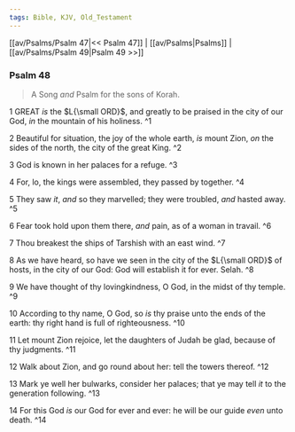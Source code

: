 ```yaml
---
tags: Bible, KJV, Old_Testament
---
```


[[av/Psalms/Psalm 47|<< Psalm 47]] | [[av/Psalms|Psalms]] | [[av/Psalms/Psalm 49|Psalm 49 >>]]

### Psalm 48

> A Song _and_ Psalm for the sons of Korah.

1 GREAT _is_ the $L{\small ORD}$, and greatly to be praised in the city of our God, _in_ the mountain of his holiness. ^1

2 Beautiful for situation, the joy of the whole earth, _is_ mount Zion, _on_ the sides of the north, the city of the great King. ^2

3 God is known in her palaces for a refuge. ^3

4 For, lo, the kings were assembled, they passed by together. ^4

5 They saw _it_, _and_ so they marvelled; they were troubled, _and_ hasted away. ^5

6 Fear took hold upon them there, _and_ pain, as of a woman in travail. ^6

7 Thou breakest the ships of Tarshish with an east wind. ^7

8 As we have heard, so have we seen in the city of the $L{\small ORD}$ of hosts, in the city of our God: God will establish it for ever. Selah. ^8

9 We have thought of thy lovingkindness, O God, in the midst of thy temple. ^9

10 According to thy name, O God, so _is_ thy praise unto the ends of the earth: thy right hand is full of righteousness. ^10

11 Let mount Zion rejoice, let the daughters of Judah be glad, because of thy judgments. ^11

12 Walk about Zion, and go round about her: tell the towers thereof. ^12

13 Mark ye well her bulwarks, consider her palaces; that ye may tell _it_ to the generation following. ^13

14 For this God _is_ our God for ever and ever: he will be our guide _even_ unto death. ^14
